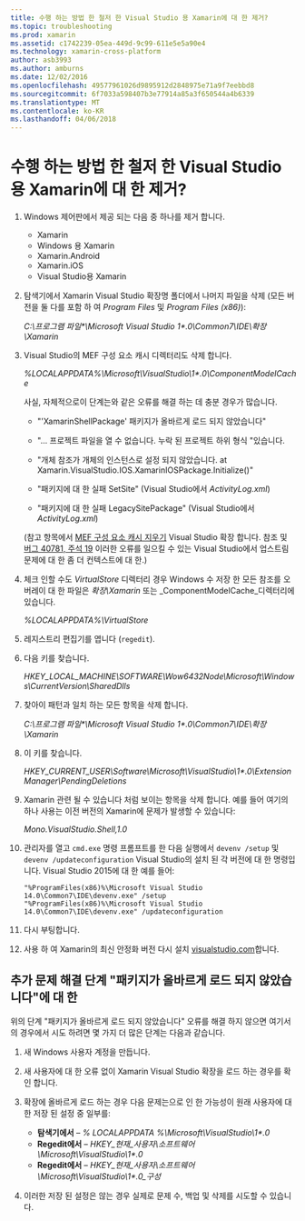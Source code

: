 ```yaml
---
title: 수행 하는 방법 한 철저 한 Visual Studio 용 Xamarin에 대 한 제거?
ms.topic: troubleshooting
ms.prod: xamarin
ms.assetid: c1742239-05ea-449d-9c99-611e5e5a90e4
ms.technology: xamarin-cross-platform
author: asb3993
ms.author: amburns
ms.date: 12/02/2016
ms.openlocfilehash: 49577961026d9895912d2848975e71a9f7eebbd8
ms.sourcegitcommit: 6f7033a598407b3e77914a85a3f650544a4b6339
ms.translationtype: MT
ms.contentlocale: ko-KR
ms.lasthandoff: 04/06/2018
---
```

# <a name="how-do-i-perform-a-thorough-uninstall-for-xamarin-for-visual-studio"></a>수행 하는 방법 한 철저 한 Visual Studio 용 Xamarin에 대 한 제거?


1.  Windows 제어판에서 제공 되는 다음 중 하나를 제거 합니다.

    -   Xamarin
    -   Windows 용 Xamarin
    -   Xamarin.Android
    -   Xamarin.iOS
    -   Visual Studio용 Xamarin

2.  탐색기에서 Xamarin Visual Studio 확장명 폴더에서 나머지 파일을 삭제 (모든 버전을 둘 다를 포함 하 여 _Program Files_ 및 _Program Files (x86)_):

    _C:\\프로그램 파일\*\\Microsoft Visual Studio 1\*.0\\Common7\\IDE\\확장\\Xamarin_

3.  Visual Studio의 MEF 구성 요소 캐시 디렉터리도 삭제 합니다.

    _%LOCALAPPDATA%\\Microsoft\\VisualStudio\\1\*.0\\ComponentModelCache_

    사실, 자체적으로이 단계는와 같은 오류를 해결 하는 데 충분 경우가 많습니다.

    -   "'XamarinShellPackage' 패키지가 올바르게 로드 되지 않았습니다"

    -   "... 프로젝트 파일을 열 수 없습니다. 누락 된 프로젝트 하위 형식 "있습니다.

    -   "개체 참조가 개체의 인스턴스로 설정 되지 않았습니다.  at Xamarin.VisualStudio.IOS.XamarinIOSPackage.Initialize()"

    -   "패키지에 대 한 실패 SetSite" (Visual Studio에서 _ActivityLog.xml_)

    -   "패키지에 대 한 실패 LegacySitePackage" (Visual Studio에서 _ActivityLog.xml_)

    (참고 항목에서 [MEF 구성 요소 캐시 지우기](https://visualstudiogallery.msdn.microsoft.com/22b94661-70c7-4a93-9ca3-8b6dd45f47cd) Visual Studio 확장 합니다.  참조 및 [버그 40781, 주석 19](https://bugzilla.xamarin.com/show_bug.cgi?id=40781#c19) 이러한 오류를 일으킬 수 있는 Visual Studio에서 업스트림 문제에 대 한 좀 더 컨텍스트에 대 한.)

4.  체크 인할 수도 _VirtualStore_ 디렉터리 경우 Windows 수 저장 한 모든 참조를 오버레이 대 한 파일은 _확장\\Xamarin_ 또는 _ComponentModelCache_디렉터리에 있습니다.

    _%LOCALAPPDATA%\\VirtualStore_

5.  레지스트리 편집기를 엽니다 (`regedit`).

6.  다음 키를 찾습니다.

    _HKEY\_LOCAL\_MACHINE\\SOFTWARE\\Wow6432Node\\Microsoft\\Windows\\CurrentVersion\\SharedDlls_

7.  찾아이 패턴과 일치 하는 모든 항목을 삭제 합니다.

    _C:\\프로그램 파일\*\\Microsoft Visual Studio 1\*.0\\Common7\\IDE\\확장\\Xamarin_

8.  이 키를 찾습니다.

    _HKEY\_CURRENT\_USER\\Software\\Microsoft\\VisualStudio\\1\*.0\\ExtensionManager\\PendingDeletions_

9.  Xamarin 관련 될 수 있습니다 처럼 보이는 항목을 삭제 합니다.  예를 들어 여기의 하나 사용는 이전 버전의 Xamarin에 문제가 발생할 수 있습니다:

    _Mono.VisualStudio.Shell,1.0_

10. 관리자를 열고 `cmd.exe` 명령 프롬프트를 한 다음 실행에서 `devenv /setup` 및 `devenv /updateconfiguration` Visual Studio의 설치 된 각 버전에 대 한 명령입니다.  Visual Studio 2015에 대 한 예를 들어:

    ```
    "%ProgramFiles(x86)%\Microsoft Visual Studio 14.0\Common7\IDE\devenv.exe" /setup
    "%ProgramFiles(x86)%\Microsoft Visual Studio 14.0\Common7\IDE\devenv.exe" /updateconfiguration
    ```

11. 다시 부팅합니다.

12. 사용 하 여 Xamarin의 최신 안정화 버전 다시 설치 [visualstudio.com](https://visualstudio.com/xamarin/)합니다.

## <a name="additional-troubleshooting-steps-for-package-did-not-load-correctly"></a>추가 문제 해결 단계 "패키지가 올바르게 로드 되지 않았습니다"에 대 한

위의 단계 "패키지가 올바르게 로드 되지 않았습니다" 오류를 해결 하지 않으면 여기서의 경우에서 시도 하려면 몇 가지 더 많은 단계는 다음과 같습니다.

1.  새 Windows 사용자 계정을 만듭니다.

2.  새 사용자에 대 한 오류 없이 Xamarin Visual Studio 확장을 로드 하는 경우를 확인 합니다.

3.  확장에 올바르게 로드 하는 경우 다음 문제는으로 인 한 가능성이 원래 사용자에 대 한 저장 된 설정 중 일부를:

    -   **탐색기에서** – _% LOCALAPPDATA %\\Microsoft\\VisualStudio\\1\*.0_
    -   **Regedit에서** – _HKEY\_현재\_사용자\\소프트웨어\\Microsoft\\VisualStudio\\1\*.0_
    -   **Regedit에서** – _HKEY\_현재\_사용자\\소프트웨어\\Microsoft\\VisualStudio\\1\*.0\_구성_

4.  이러한 저장 된 설정은 않는 경우 실제로 문제 수, 백업 및 삭제를 시도할 수 있습니다.

